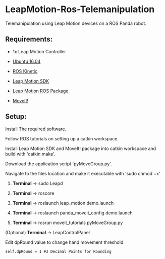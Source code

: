 # LeapMotion-Ros-Telemanipulation
Telemanipulation using Leap Motion devices on a ROS Panda robot.

## Requirements:
-  1x Leap Motion Controller

- [Ubuntu 16.04](http://releases.ubuntu.com/16.04/)

- [ROS Kinetic](http://wiki.ros.org/kinetic/Installation)

- [Leap Motion SDK](https://developer.leapmotion.com/setup/desktop)

- [Leap Motion ROS Package](https://github.com/ros-drivers/leap_motion)

- [MoveIt!](https://moveit.ros.org/install/)

## Setup:

Install The required software.

Follow ROS tutorials on setting up a catkin workspace.

Install Leap Motion SDK and MoveIt! package into catkin workspace and build with 'catkin make'.

Download the application script 'pyMoveGroup.py'.

Navigate to the files location and make it executable with 'sudo chmod +x'

1. **Terminal** -> sudo Leapd

2. **Terminal** -> roscore

3. **Terminal** -> roslaunch leap_motion demo.launch

4. **Terminal** -> roslaunch panda_moveit_config demo.launch

5. **Terminal** -> rosrun moveit_tutorials pyMoveGroup.py

(Optional) **Terminal** -> LeapControlPanel

Edit dpRound value to change hand movement threshold.

```self.dpRound = 1 #3 Decimal Points for Rounding```
